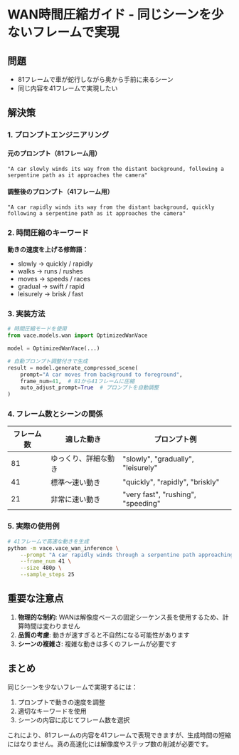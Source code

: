 # WAN時間圧縮ガイド - 同じシーンを少ないフレームで実現

## 問題
- 81フレームで車が蛇行しながら奥から手前に来るシーン
- 同じ内容を41フレームで実現したい

## 解決策

### 1. プロンプトエンジニアリング

#### 元のプロンプト（81フレーム用）
```
"A car slowly winds its way from the distant background, following a serpentine path as it approaches the camera"
```

#### 調整後のプロンプト（41フレーム用）
```
"A car rapidly winds its way from the distant background, quickly following a serpentine path as it approaches the camera"
```

### 2. 時間圧縮のキーワード

**動きの速度を上げる修飾語：**
- slowly → quickly / rapidly
- walks → runs / rushes
- moves → speeds / races
- gradual → swift / rapid
- leisurely → brisk / fast

### 3. 実装方法

```python
# 時間圧縮モードを使用
from vace.models.wan import OptimizedWanVace

model = OptimizedWanVace(...)

# 自動プロンプト調整付きで生成
result = model.generate_compressed_scene(
    prompt="A car moves from background to foreground",
    frame_num=41,  # 81から41フレームに圧縮
    auto_adjust_prompt=True  # プロンプトを自動調整
)
```

### 4. フレーム数とシーンの関係

| フレーム数 | 適した動き | プロンプト例 |
|-----------|-----------|------------|
| 81 | ゆっくり、詳細な動き | "slowly", "gradually", "leisurely" |
| 41 | 標準〜速い動き | "quickly", "rapidly", "briskly" |
| 21 | 非常に速い動き | "very fast", "rushing", "speeding" |

### 5. 実際の使用例

```bash
# 41フレームで高速な動きを生成
python -m vace.vace_wan_inference \
    --prompt "A car rapidly winds through a serpentine path approaching camera" \
    --frame_num 41 \
    --size 480p \
    --sample_steps 25
```

## 重要な注意点

1. **物理的な制約**: WANは解像度ベースの固定シーケンス長を使用するため、計算時間は変わりません
2. **品質の考慮**: 動きが速すぎると不自然になる可能性があります
3. **シーンの複雑さ**: 複雑な動きは多くのフレームが必要です

## まとめ

同じシーンを少ないフレームで実現するには：
1. プロンプトで動きの速度を調整
2. 適切なキーワードを使用
3. シーンの内容に応じてフレーム数を選択

これにより、81フレームの内容を41フレームで表現できますが、生成時間の短縮にはなりません。真の高速化には解像度やステップ数の削減が必要です。